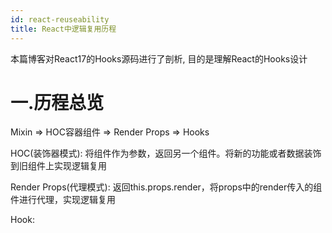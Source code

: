 ```yaml
---
id: react-reuseability
title: React中逻辑复用历程
---
```


本篇博客对React17的Hooks源码进行了剖析, 目的是理解React的Hooks设计


# 一.历程总览

Mixin => HOC容器组件 => Render Props => Hooks

HOC(装饰器模式): 将组件作为参数，返回另一个组件。将新的功能或者数据装饰到旧组件上实现逻辑复用

Render Props(代理模式): 返回this.props.render，将props中的render传入的组件进行代理，实现逻辑复用

Hook: 